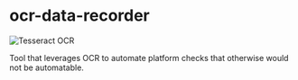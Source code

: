 # ocr-data-recorder
![Tesseract OCR]([https://github.com/JankeeMunkey/ocr-data-recorder/blob/main/Images/tesseract-ocr.png)

Tool that leverages OCR to automate platform checks that otherwise would not be automatable.
